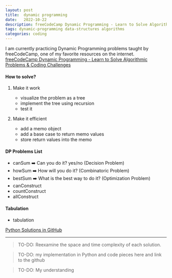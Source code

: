 ```yaml
---
layout: post
title:  dynamic programming
date:   2022-10-22
description: freeCodeCamp Dynamic Programming - Learn to Solve Algorithmic Problems & Coding Challenges
tags: dynamic-programming data-structures algorithms
categories: coding
---
```

 I am currently practicing Dynamic Programming problems taught by freeCodeCamp, one of my favorite resources on the internet. <a href="https://www.youtube.com/watch?v=oBt53YbR9Kk&t=1829s">freeCodeCamp Dynamic Programming - Learn to Solve Algorithmic Problems & Coding Challenges</a> 

#### How to solve?
1. Make it work
    - visualize the problem as a tree
    - implement the tree using recursion
    - test it

2. Make it efficient
    - add a memo object
    - add a base case to return memo values
    - store return values into the memo

#### DP Problems List
<ul>
    <li>canSum ➡️ Can you do it? yes/no (Decision Problem) </li>
    <li>howSum ➡️ How will you do it? (Combinatoric Problem) </li>
    <li>bestSum ➡️ What is the best way to do it? (Optimization Problem) </li>
    <li>canConstruct</li>
    <li>countConstruct</li>
    <li>allConstruct</li>
</ul>

#### Tabulation
<ul>
    <li>tabulation</li>
</ul>

<a href="https://github.com/feyza-droid/dynamic_programming">Python Solutions in GitHub</a>

<hr>

<blockquote>
    TO-DO: Reexamine the space and time complexity of each solution.
</blockquote>

<blockquote>
    TO-DO: my implementation in Python and code pieces here and link to the github
</blockquote>

<blockquote>
    TO-DO: My understanding
</blockquote>